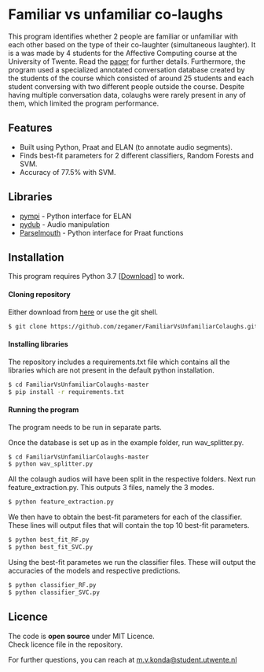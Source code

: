 # Familiar vs unfamiliar co-laughs

This program identifies whether 2 people are familiar or unfamiliar with each other based on the type of their co-laughter (simultaneous laughter). It is a was made by 4 students for the Affective Computing course at the University of Twente. Read the [paper] for further details. Furthermore, the program used a specialized annotated conversation database created by the students of the course which consisted of around 25 students and each student conversing with two different people outside the course. Despite having multiple conversation data, colaughs were rarely present in any of them, which limited the program performance.

## Features
- Built using Python, Praat and ELAN (to annotate audio segments).
- Finds best-fit parameters for 2 different classifiers, Random Forests and SVM.
- Accuracy of 77.5% with SVM.

## Libraries
- [pympi] - Python interface for ELAN
- [pydub] - Audio manipulation
- [Parselmouth] - Python interface for Praat functions

## Installation

This program requires Python 3.7 [[Download]] to work.

#### Cloning repository
Either download from [here] or use the git shell.  
```sh
$ git clone https://github.com/zegamer/FamiliarVsUnfamiliarColaughs.git
```

#### Installing libraries
The repository includes a requirements.txt file which contains all the libraries which are not present in the default python installation.
```sh
$ cd FamiliarVsUnfamiliarColaughs-master
$ pip install -r requirements.txt
```

#### Running the program
The program needs to be run in separate parts.

Once the database is set up as in the example folder, run wav_splitter.py.
```sh
$ cd FamiliarVsUnfamiliarColaughs-master
$ python wav_splitter.py
```

All the colaugh audios will have been split in the respective folders.
Next run feature_extraction.py. This outputs 3 files, namely the 3 modes.
```sh
$ python feature_extraction.py
```

We then have to obtain the best-fit parameters for each of the classifier. These lines will output files that will contain the top 10 best-fit parameters.
```sh
$ python best_fit_RF.py
$ python best_fit_SVC.py
```

Using the best-fit parametes we run the classifier files. These will output the accuracies of the models and respective predictions.
```sh
$ python classifier_RF.py
$ python classifier_SVC.py
```

## Licence

The code is **open source** under MIT Licence.  
Check licence file in the repository.

For further questions, you can reach at m.v.konda@student.utwente.nl

[Download]: <https://www.python.org/downloads/>
[paper]: <https://drive.google.com/file/d/1mZR6fV57cB9oLMoh6NftXnRLrZWO_oqN/view?usp=sharing>
[here]: <https://github.com/zegamer/FamiliarVsUnfamiliarColaughs.git>
[pympi]: <https://github.com/dopefishh/pympi>
[pydub]: <https://github.com/jiaaro/pydub>
[Parselmouth]: <https://parselmouth.readthedocs.io/en/stable/>
